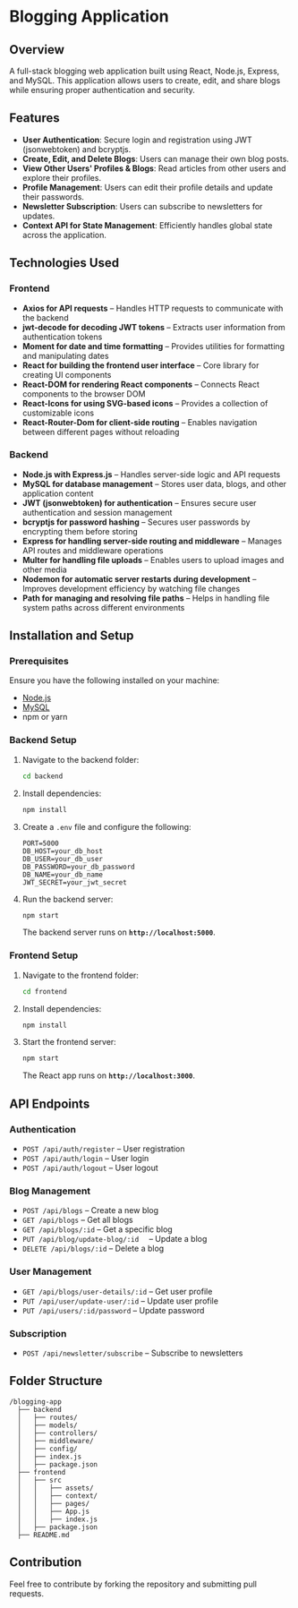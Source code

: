 # Blogging Application  

## Overview

A full-stack blogging web application built using React, Node.js, Express, and MySQL. This application allows users to create, edit, and share blogs while ensuring proper authentication and security.  

## Features  

- **User Authentication**: Secure login and registration using JWT (jsonwebtoken) and bcryptjs.  
- **Create, Edit, and Delete Blogs**: Users can manage their own blog posts.  
- **View Other Users' Profiles & Blogs**: Read articles from other users and explore their profiles.  
- **Profile Management**: Users can edit their profile details and update their passwords.  
- **Newsletter Subscription**: Users can subscribe to newsletters for updates.  
- **Context API for State Management**: Efficiently handles global state across the application.  

## Technologies Used  

### Frontend  
- **Axios for API requests** – Handles HTTP requests to communicate with the backend  
- **jwt-decode for decoding JWT tokens** – Extracts user information from authentication tokens  
- **Moment for date and time formatting** – Provides utilities for formatting and manipulating dates  
- **React for building the frontend user interface** – Core library for creating UI components  
- **React-DOM for rendering React components** – Connects React components to the browser DOM  
- **React-Icons for using SVG-based icons** – Provides a collection of customizable icons  
- **React-Router-Dom for client-side routing** – Enables navigation between different pages without reloading
  
### Backend  
- **Node.js with Express.js** – Handles server-side logic and API requests  
- **MySQL for database management** – Stores user data, blogs, and other application content  
- **JWT (jsonwebtoken) for authentication** – Ensures secure user authentication and session management  
- **bcryptjs for password hashing** – Secures user passwords by encrypting them before storing  
- **Express for handling server-side routing and middleware** – Manages API routes and middleware operations  
- **Multer for handling file uploads** – Enables users to upload images and other media  
- **Nodemon for automatic server restarts during development** – Improves development efficiency by watching file changes  
- **Path for managing and resolving file paths** – Helps in handling file system paths across different environments

## Installation and Setup  

### Prerequisites  
Ensure you have the following installed on your machine:  
- [Node.js](https://nodejs.org/)  
- [MySQL](https://www.mysql.com/)  
- npm or yarn  

### Backend Setup  

1. Navigate to the backend folder:  
   ```sh
   cd backend
   ```  
2. Install dependencies:  
   ```sh
   npm install
   ```  
3. Create a `.env` file and configure the following:  
   ```env
   PORT=5000
   DB_HOST=your_db_host
   DB_USER=your_db_user
   DB_PASSWORD=your_db_password
   DB_NAME=your_db_name
   JWT_SECRET=your_jwt_secret
   ```  
4. Run the backend server:  
   ```sh
   npm start
   ```  
   The backend server runs on **`http://localhost:5000`**.  

### Frontend Setup  

1. Navigate to the frontend folder:  
   ```sh
   cd frontend
   ```  
2. Install dependencies:  
   ```sh
   npm install
   ```  
3. Start the frontend server:  
   ```sh
   npm start
   ```  
   The React app runs on **`http://localhost:3000`**.  

## API Endpoints  

### Authentication  
- `POST /api/auth/register` – User registration  
- `POST /api/auth/login` – User login  
- `POST /api/auth/logout` – User logout  

### Blog Management  
- `POST /api/blogs` – Create a new blog  
- `GET /api/blogs` – Get all blogs  
- `GET /api/blogs/:id` – Get a specific blog  
- `PUT /api/blog/update-blog/:id  ` – Update a blog  
- `DELETE /api/blogs/:id` – Delete a blog  

### User Management  
- `GET /api/blogs/user-details/:id` – Get user profile  
- `PUT /api/user/update-user/:id` – Update user profile  
- `PUT /api/users/:id/password` – Update password  

### Subscription  
- `POST /api/newsletter/subscribe` – Subscribe to newsletters  

## Folder Structure  

```
/blogging-app
  ├── backend
  │   ├── routes/
  │   ├── models/
  │   ├── controllers/
  │   ├── middleware/
  │   ├── config/
  │   ├── index.js
  │   ├── package.json
  ├── frontend
  │   ├── src
  │   │   ├── assets/
  │   │   ├── context/
  │   │   ├── pages/
  │   │   ├── App.js
  │   │   ├── index.js
  │   ├── package.json
  ├── README.md
```

## Contribution  
Feel free to contribute by forking the repository and submitting pull requests.  

